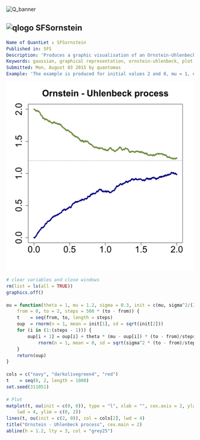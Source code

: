 
![Q_banner](https://github.com/QuantLet/Styleguide-and-Validation-procedure/blob/master/pictures/banner.png)

## ![qlogo](https://github.com/QuantLet/Styleguide-and-Validation-procedure/blob/master/pictures/qloqo.png) **SFSornstein**

```yaml
Name of QuantLet : SFSornstein 
Published in: SFS
Description: 'Produces a graphic visualisation of an Ornstein-Uhlenbeck process with different initial values.'
Keywords: gaussian, graphical representation, ornstein-uhlenbeck, plot, process, simulation, stochastic, stochastic-process, wiener-process
Submitted: Mon, August 03 2015 by quantomas
Example: 'The example is produced for initial values 2 and 0, mu = 1, eta = 1.2 and sigma = 0.3.'


```

![Picture1](SFSornstein-1.png)


```r
# clear variables and close windows
rm(list = ls(all = TRUE))
graphics.off()

ou = function(theta = 1, mu = 1.2, sigma = 0.3, init = c(mu, sigma^2/(2 * theta)), 
    from = 0, to = 2, steps = 500 * (to - from)) {
    t    = seq(from, to, length = steps)
    oup  = rnorm(n = 1, mean = init[1], sd = sqrt(init[2]))
    for (i in (1:(steps - 1))) {
        oup[i + 1] = oup[i] + theta * (mu - oup[i]) * (to - from)/steps + sigma * 
            rnorm(n = 1, mean = 0, sd = sqrt(sigma^2 * (to - from)/steps))
    }
    return(oup)
}

cols = c("navy", "darkolivegreen4", "red")
t    = seq(0, 2, length = 1000)
set.seed(311051)

# Plot
matplot(t, ou(init = c(0, 0)), type = "l", xlab = "", cex.axis = 2, ylab = "", col = cols[1], 
    lwd = 4, ylim = c(0, 2))
lines(t, ou(init = c(2, 0)), col = cols[2], lwd = 4)
title("Ornstein - Uhlenbeck process", cex.main = 2)
abline(h = 1.2, lty = 3, col = "grey25") 

```
